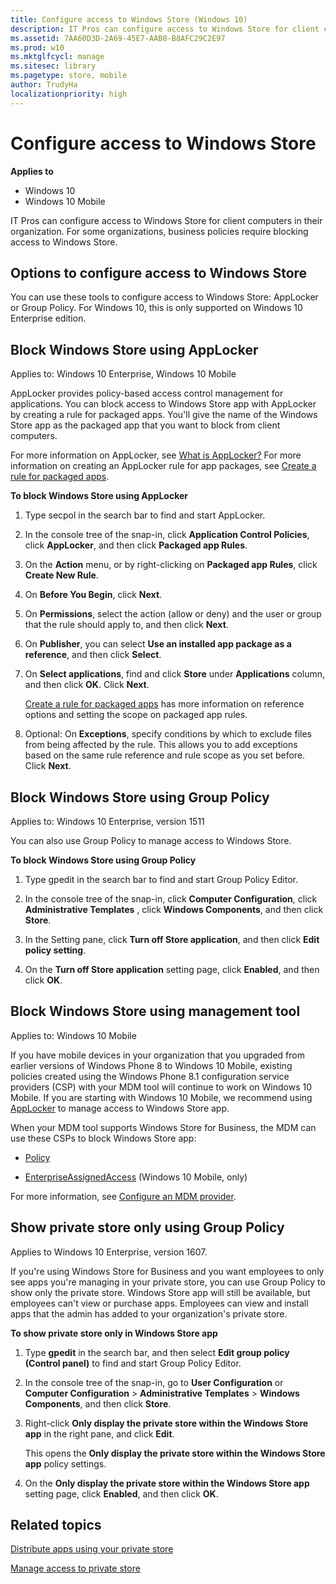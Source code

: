 ```yaml
---
title: Configure access to Windows Store (Windows 10)
description: IT Pros can configure access to Windows Store for client computers in their organization. For some organizations, business policies require blocking access to Windows Store.
ms.assetid: 7AA60D3D-2A69-45E7-AAB0-B8AFC29C2E97
ms.prod: w10
ms.mktglfcycl: manage
ms.sitesec: library
ms.pagetype: store, mobile
author: TrudyHa
localizationpriority: high
---
```


# Configure access to Windows Store


**Applies to**

-   Windows 10
-   Windows 10 Mobile

IT Pros can configure access to Windows Store for client computers in their organization. For some organizations, business policies require blocking access to Windows Store.

## Options to configure access to Windows Store


You can use these tools to configure access to Windows Store: AppLocker or Group Policy. For Windows 10, this is only supported on Windows 10 Enterprise edition.

## <a href="" id="block-store-applocker"></a>Block Windows Store using AppLocker


Applies to: Windows 10 Enterprise, Windows 10 Mobile

AppLocker provides policy-based access control management for applications. You can block access to Windows Store app with AppLocker by creating a rule for packaged apps. You'll give the name of the Windows Store app as the packaged app that you want to block from client computers.

For more information on AppLocker, see [What is AppLocker?](../keep-secure/what-is-applocker.md) For more information on creating an AppLocker rule for app packages, see [Create a rule for packaged apps](../keep-secure/create-a-rule-for-packaged-apps.md).

**To block Windows Store using AppLocker**

1.  Type secpol in the search bar to find and start AppLocker.

2.  In the console tree of the snap-in, click **Application Control Policies**, click **AppLocker**, and then click **Packaged app Rules**.

3.  On the **Action** menu, or by right-clicking on **Packaged app Rules**, click **Create New Rule**.

4.  On **Before You Begin**, click **Next**.

5.  On **Permissions**, select the action (allow or deny) and the user or group that the rule should apply to, and then click **Next**.

6.  On **Publisher**, you can select **Use an installed app package as a reference**, and then click **Select**.

7.  On **Select applications**, find and click **Store** under **Applications** column, and then click **OK**. Click **Next**.

    [Create a rule for packaged apps](../keep-secure/create-a-rule-for-packaged-apps.md) has more information on reference options and setting the scope on packaged app rules.

8.  Optional: On **Exceptions**, specify conditions by which to exclude files from being affected by the rule. This allows you to add exceptions based on the same rule reference and rule scope as you set before. Click **Next**.

## <a href="" id="block-store-group-policy"></a>Block Windows Store using Group Policy


Applies to: Windows 10 Enterprise, version 1511

You can also use Group Policy to manage access to Windows Store.

**To block Windows Store using Group Policy**

1.  Type gpedit in the search bar to find and start Group Policy Editor.

2.  In the console tree of the snap-in, click **Computer Configuration**, click **Administrative Templates** , click **Windows Components**, and then click **Store**.

3.  In the Setting pane, click **Turn off Store application**, and then click **Edit policy setting**.

4.  On the **Turn off Store application** setting page, click **Enabled**, and then click **OK**.

## <a href="" id="block-store-mdm"></a>Block Windows Store using management tool


Applies to: Windows 10 Mobile

If you have mobile devices in your organization that you upgraded from earlier versions of Windows Phone 8 to Windows 10 Mobile, existing policies created using the Windows Phone 8.1 configuration service providers (CSP) with your MDM tool will continue to work on Windows 10 Mobile. If you are starting with Windows 10 Mobile, we recommend using [AppLocker](#block-store-applocker) to manage access to Windows Store app.

When your MDM tool supports Windows Store for Business, the MDM can use these CSPs to block Windows Store app:

-   [Policy](http://go.microsoft.com/fwlink/p/?LinkId=717030)

-   [EnterpriseAssignedAccess](https://msdn.microsoft.com/library/windows/hardware/mt157024.aspx) (Windows 10 Mobile, only)

For more information, see [Configure an MDM provider](configure-mdm-provider-windows-store-for-business.md).

## Show private store only using Group Policy 
Applies to Windows 10 Enterprise, version 1607.

If you're using Windows Store for Business and you want employees to only see apps you're managing in your private store, you can use Group Policy to show only the private store. Windows Store app will still be available, but employees can't view or purchase apps. Employees can view and install apps that the admin has added to your organization's private store. 

**To show private store only in Windows Store app**

1. Type **gpedit** in the search bar, and then select **Edit group policy (Control panel)** to find and start Group Policy Editor.

2. In the console tree of the snap-in, go to **User Configuration** or **Computer Configuration** > **Administrative Templates** > **Windows Components**, and then click **Store**.

3. Right-click **Only display the private store within the Windows Store app** in the right pane, and click **Edit**.

    This opens the **Only display the private store within the Windows Store app** policy settings.

4. On the **Only display the private store within the Windows Store app** setting page, click **Enabled**, and then click **OK**.

## Related topics

[Distribute apps using your private store](distribute-apps-from-your-private-store.md)

[Manage access to private store](manage-access-to-private-store.md)

 

 





